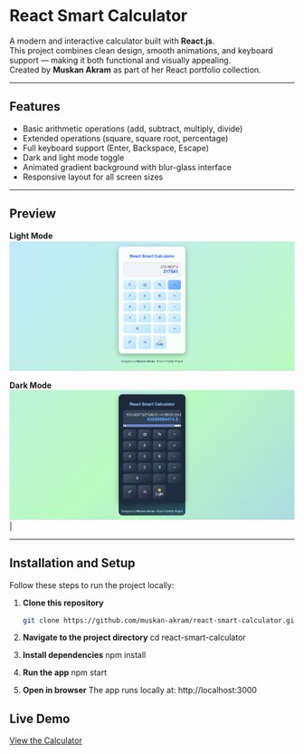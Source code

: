 #  React Smart Calculator

A modern and interactive calculator built with **React.js**.  
This project combines clean design, smooth animations, and keyboard support — making it both functional and visually appealing.  
Created by **Muskan Akram** as part of her React portfolio collection.

---

##  Features

-  Basic arithmetic operations (add, subtract, multiply, divide)
-  Extended operations (square, square root, percentage)
-  Full keyboard support (Enter, Backspace, Escape)
-  Dark and light mode toggle
-  Animated gradient background with blur-glass interface
-  Responsive layout for all screen sizes

---

##  Preview

 **Light Mode** 
 ![Light Mode](./screenshots/light.png) 
 
 **Dark Mode**
 ![Dark Mode](./screenshots/dark.png) |


---

##  Installation and Setup

Follow these steps to run the project locally:

1. **Clone this repository**
   ```bash
   git clone https://github.com/muskan-akram/react-smart-calculator.git

2. **Navigate to the project directory**
cd react-smart-calculator

3. **Install dependencies**
npm install

4. **Run the app**
npm start

5. **Open in browser**
The app runs locally at:
http://localhost:3000

##  Live Demo
[View the Calculator](https://muskan-akram.github.io/react-smart-calculator)


